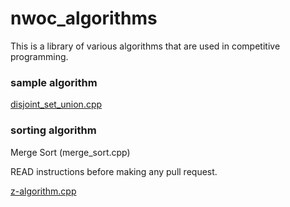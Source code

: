 # nwoc_algorithms
This is a library of various algorithms that are used in competitive programming.

### sample algorithm
[disjoint_set_union.cpp](Algorithms/disjoint_set_union/disjoint_set_union.cpp)

### sorting algorithm 
Merge Sort (merge_sort.cpp)


READ instructions before making any pull request.

[z-algorithm.cpp](Algorithms/z-algorithm)
